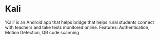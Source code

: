 # Kali
‘Kali’ is an Android app that helps bridge that helps rural students connect with teachers and take tests monitored online.
Features: Authentication, Motion Detection, QR code scanning
